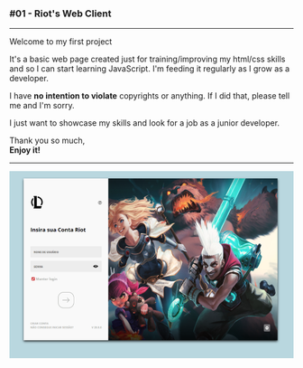 <h3>#01 - Riot's Web Client </h3>

<hr>

Welcome to my first project
<br>

It's a basic web page created just for training/improving my html/css skills and so I can start learning JavaScript. I'm feeding it regularly as I grow as a developer.

I have **no intention to violate** copyrights or anything. If I did that, please tell me and I'm sorry.

I just want to showcase my skills and look for a job as a junior developer.

Thank you so much, <br>
**Enjoy it!**

<hr>


![Final01](/assets/Final01.png)
